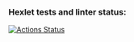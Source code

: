 ### Hexlet tests and linter status:
[![Actions Status](https://github.com/gtrsh/backend-project-lvl1/workflows/hexlet-check/badge.svg)](https://github.com/gtrsh/backend-project-lvl1/actions)